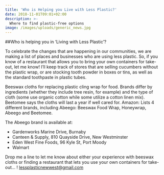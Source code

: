 ```yaml
---
title: 'Who is Helping you Live with Less Plastic?'
date: 2018-11-01T09:01+02:00
description: >-
  Where to find plastic-free options
image: /images/uploads/generic_news.jpg
---
```


##Who is helping you in ‘Living with Less Plastic’?

To celebrate the changes that are happening in our communities, we are making a list of places
and businesses who are using less plastic. So, if you know of a restaurant that allows you to bring
your own containers for take-out, let me know! I’ll keep track of stores that are selling
cucumbers without the plastic wrap, or are stocking tooth powder in boxes or tins, as well as
the standard toothpaste in plastic tubes.

Beeswax cloths for replacing plastic cling wrap for food.
Brands differ by ingredients (whether they include tree resin, for example) and the type of cloth
(some use organic cotton while some utilize a cotton linen mix). Beetomee says the cloths will
last a year if well cared for.
Amazon: Lists 4 different brands, including Abeego: Beeswax Food Wrap, Honeywrap, Abeego
and Beetomee.

The Abeego brand is available at:
* Gardenworks Marine Drive, Burnaby
* Canteen &amp; Supply, 810 Quayside Drive, New Westminster
* Eden West Fine Foods, 96 Kyle St, Port Moody
* Walmart

Drop me a line to let me know about either your experience with beeswax cloths or finding a
restaurant that lets you use your own containers for take-out… ! <lessplasticnewwest@gmail.com>

